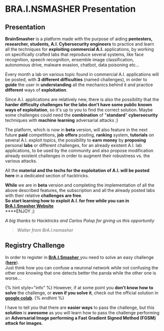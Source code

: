 # BRA.I.NSMASHER Presentation

## Presentation

**BrainSmasher** is a platform made with the purpose of aiding **pentesters, researcher, students, A.I. Cybersecurity engineers** to practice and learn all the techniques for **exploiting commercial A.I.** applications, by working on specifically crafted labs that reproduce several systems, like face recognition, speech recognition, ensemble image classification, autonomous drive, malware evasion, chatbot, data poisoning etc...

Every month a lab on various topic found in commercial A.I. applications will be posted, with **3 different difficulties** \(named challenges\), in order to **guide** the user in **understanding** all the mechanics behind it and practice **different** ways of **exploitation**.

Since A.I. applications are relatively new, there is also the possibility that the **harder difficulty challenges for the labs don't have some public known ways of exploitation**, so it's up to you to find the correct solution. Maybe some challenges could need the **combination** of "**standard**" **cybersecurity** techniques with **machine** **learning** adversarial attacks ;\)

The platform, which is now in **beta** version, will also feature in the next future **paid** competitions, **job** **offers** posting, **ranking** system, **tutorials** on several A.I. exploit topics, the possibility to **earn** **money** by **proposing** personal **labs** or different challenges, for an already existent A.I. lab applications, to be used by the community and also propose modification already existent challenges in order to augment their robustness vs. the various attacks.

All the **material and the techs for the exploitation of A.I. will be posted here** in a dedicated section of hacktricks.

**While** we are in **beta** version and completing the implementation of all the above described features, the subscription and all the already posted labs with their relative **challenges are free**.  
**So start learning how to exploit A.I. for free while you can in** [**BrA.I.Smasher Website**](https://beta.brainsmasher.eu/)  
****ENJOY ;\)

_A big thanks to Hacktricks and Carlos Polop for giving us this opportunity_ 

> _Walter from BrA.I.nsmasher_

## Registry Challenge

In order to register in [**BrA.I.Smasher** ](https://beta.brainsmasher.eu/)you need to solve an easy challenge \([**here**](https://beta.brainsmasher.eu/registrationChallenge)\).  
Just think how you can confuse a neuronal network while not confusing the other one knowing that one detects better the panda while the other one is worse...

{% hint style="info" %}
However, if at some point you **don't know how to solve** the challenge, or **even if you solve it**, check out the official solution in [**google colab**](https://colab.research.google.com/drive/1MR8i_ATm3bn3CEqwaEnRwF0eR25yKcjn?usp=sharing).
{% endhint %}

I have to tell you that there are **easier ways** to pass the challenge, but this **solution** is **awesome** as you will learn how to pass the challenge performing an **Adversarial Image performing a Fast Gradient Signed Method \(FGSM\) attack for images.**



